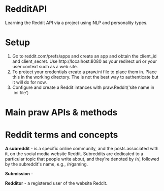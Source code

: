 # RedditAPI
Learning the Reddit API via a project using NLP and personality types.

# Setup
1. Go to reddit.com/prefs/apps and create an app and obtain the client_id and client_secret. Use http://localhost:8080 as 
your redirect uri or your user context such as a web site.
2. To protect your credentials create a praw.ini file to place them in. Place this in the working directory. The is not the best 
way to authenticate but it will do for now. 
3. Configure and create a Reddit intances with praw.Reddit('site name in .ini file')

# Main praw APIs & methods

# Reddit terms and concepts
**A subreddit** - is a specific online community, and the posts associated with it, on the social media website Reddit. Subreddits are 
dedicated to a particular topic that people write about, and they're denoted by /r/, followed by the subreddit's name, e.g., /r/gaming.

**Submission** -

**Redditor** - a registered user of the website Reddit.
